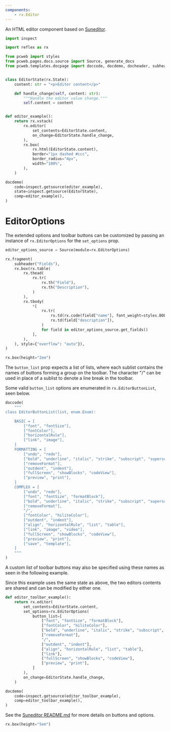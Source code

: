 ```yaml
---
components:
    - rx.Editor
---
```


An HTML editor component based on [Suneditor](http://suneditor.com/sample/index.html).

```python exec
import inspect

import reflex as rx

from pcweb import styles
from pcweb.pages.docs.source import Source, generate_docs
from pcweb.templates.docpage import doccode, docdemo, docheader, subheader


class EditorState(rx.State):
    content: str = "<p>Editor content</p>"

    def handle_change(self, content: str):
        """Handle the editor value change."""
        self.content = content


def editor_example():
    return rx.vstack(
        rx.editor(
            set_contents=EditorState.content,
            on_change=EditorState.handle_change,
        ),
        rx.box(
            rx.html(EditorState.content),
            border="1px dashed #ccc",
            border_radius="4px",
            width="100%",
        ),
    )
```

```python eval
docdemo(
    code=inspect.getsource(editor_example),
    state=inspect.getsource(EditorState),
    comp=editor_example(),
)
```

# EditorOptions

The extended options and toolbar buttons can be customized by passing an instance
of `rx.EditorOptions` for the `set_options` prop.

```python exec
editor_options_source = Source(module=rx.EditorOptions)
```

```python eval
rx.fragment(
    subheader("Fields"),
    rx.box(rx.table(
        rx.thead(
            rx.tr(
                rx.th("Field"),
                rx.th("Description"),
            )
        ),
        rx.tbody(
            *[
                rx.tr(
                    rx.td(rx.code(field["name"], font_weight=styles.BOLD_WEIGHT)),
                    rx.td(field["description"]),
                )
                for field in editor_options_source.get_fields()
            ],
        ),
    ), style={"overflow": "auto"}),
)
```

```python eval
rx.box(height="2em")
```

The `button_list` prop expects a list of lists, where each sublist contains the
names of buttons forming a group on the toolbar. The character "/" can be used
in place of a sublist to denote a line break in the toolbar.

Some valid `button_list` options are enumerated in `rx.EditorButtonList`, seen below.

```python eval
doccode(
    """
class EditorButtonList(list, enum.Enum):

    BASIC = [
        ["font", "fontSize"],
        ["fontColor"],
        ["horizontalRule"],
        ["link", "image"],
    ]
    FORMATTING = [
        ["undo", "redo"],
        ["bold", "underline", "italic", "strike", "subscript", "superscript"],
        ["removeFormat"],
        ["outdent", "indent"],
        ["fullScreen", "showBlocks", "codeView"],
        ["preview", "print"],
    ]
    COMPLEX = [
        ["undo", "redo"],
        ["font", "fontSize", "formatBlock"],
        ["bold", "underline", "italic", "strike", "subscript", "superscript"],
        ["removeFormat"],
        "/",
        ["fontColor", "hiliteColor"],
        ["outdent", "indent"],
        ["align", "horizontalRule", "list", "table"],
        ["link", "image", "video"],
        ["fullScreen", "showBlocks", "codeView"],
        ["preview", "print"],
        ["save", "template"],
    ]
    """
)
```

A custom list of toolbar buttons may also be specified using these names as seen
in the following example.

Since this example uses the same state as above, the two editors contents are
shared and can be modified by either one.

```python exec
def editor_toolbar_example():
    return rx.editor(
        set_contents=EditorState.content,
        set_options=rx.EditorOptions(
            button_list=[
                ["font", "fontSize", "formatBlock"],
                ["fontColor", "hiliteColor"],
                ["bold", "underline", "italic", "strike", "subscript", "superscript"],
                ["removeFormat"],
                "/",
                ["outdent", "indent"],
                ["align", "horizontalRule", "list", "table"],
                ["link"],
                ["fullScreen", "showBlocks", "codeView"],
                ["preview", "print"],
            ]
        ),
        on_change=EditorState.handle_change,
    )
```

```python eval
docdemo(
    code=inspect.getsource(editor_toolbar_example),
    comp=editor_toolbar_example(),
)
```

See the [Suneditor README.md](https://github.com/JiHong88/suneditor/blob/master/README.md) for more
details on buttons and options.

```python eval
rx.box(height="5em")
```